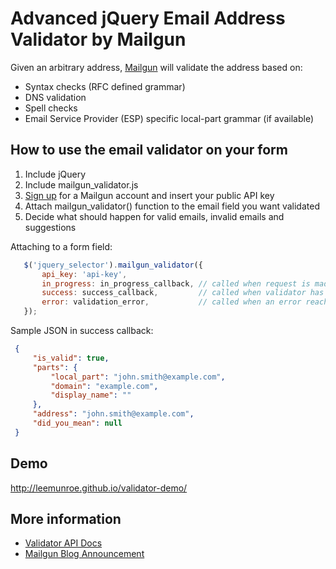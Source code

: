 # Advanced jQuery Email Address Validator by Mailgun

Given an arbitrary address, [Mailgun](http://www.mailgun.com) will validate the address based on:
* Syntax checks (RFC defined grammar)
* DNS validation
* Spell checks
* Email Service Provider (ESP) specific local-part grammar (if available)

## How to use the email validator on your form

1. Include jQuery
2. Include mailgun_validator.js
3. [Sign up](https://mailgun.com/signup) for a Mailgun account and insert your public API key
4. Attach mailgun_validator() function to the email field you want validated
5. Decide what should happen for valid emails, invalid emails and suggestions

Attaching to a form field:
```Javascript
   $('jquery_selector').mailgun_validator({
       api_key: 'api-key',
       in_progress: in_progress_callback, // called when request is made to validator
       success: success_callback,         // called when validator has returned
       error: validation_error,           // called when an error reaching the validator has occured
   });
```

Sample JSON in success callback:
```JSON
 {
     "is_valid": true,
     "parts": {
         "local_part": "john.smith@example.com",
         "domain": "example.com",
         "display_name": ""
     },
     "address": "john.smith@example.com",
     "did_you_mean": null
 }
```

## Demo

http://leemunroe.github.io/validator-demo/

## More information

* [Validator API Docs](http://documentation.mailgun.com/api-email-validation.html)
* [Mailgun Blog Announcement](http://blog.mailgun.com/post/free-email-validation-api-for-web-forms/)
